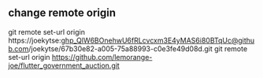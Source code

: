 ## change remote origin
git remote set-url origin https://joekytse: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@github.com/joekytse/67b30e82-a005-75a88993-c0e3fe49d08d.git
git remote set-url origin https://github.com/lemorange-joe/flutter_government_auction.git
